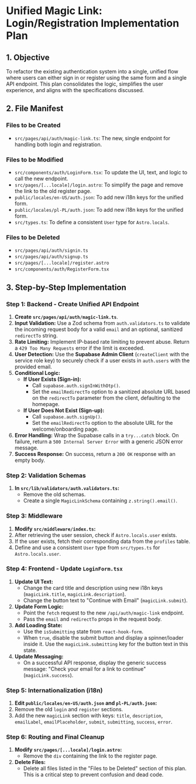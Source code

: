 # Unified Magic Link: Login/Registration Implementation Plan

## 1. Objective

To refactor the existing authentication system into a single, unified flow where users can either sign in or register using the same form and a single API endpoint. This plan consolidates the logic, simplifies the user experience, and aligns with the specifications discussed.

## 2. File Manifest

### Files to be Created

- `src/pages/api/auth/magic-link.ts`: The new, single endpoint for handling both login and registration.

### Files to be Modified

- `src/components/auth/LoginForm.tsx`: To update the UI, text, and logic to call the new endpoint.
- `src/pages/[...locale]/login.astro`: To simplify the page and remove the link to the old register page.
- `public/locales/en-US/auth.json`: To add new i18n keys for the unified form.
- `public/locales/pl-PL/auth.json`: To add new i18n keys for the unified form.
- `src/types.ts`: To define a consistent `User` type for `Astro.locals`.

### Files to be Deleted

- `src/pages/api/auth/signin.ts`
- `src/pages/api/auth/signup.ts`
- `src/pages/[...locale]/register.astro`
- `src/components/auth/RegisterForm.tsx`

## 3. Step-by-Step Implementation

### Step 1: Backend - Create Unified API Endpoint

1.  **Create `src/pages/api/auth/magic-link.ts`**.
2.  **Input Validation:** Use a Zod schema from `auth.validators.ts` to validate the incoming request body for a valid `email` and an optional, sanitized `redirectTo` string.
3.  **Rate Limiting:** Implement IP-based rate limiting to prevent abuse. Return a `429 Too Many Requests` error if the limit is exceeded.
4.  **User Detection:** Use the **Supabase Admin Client** (`createClient` with the service role key) to securely check if a user exists in `auth.users` with the provided email.
5.  **Conditional Logic:**
    - **If User Exists (Sign-in):**
      - Call `supabase.auth.signInWithOtp()`.
      - Set the `emailRedirectTo` option to a sanitized absolute URL based on the `redirectTo` parameter from the client, defaulting to the homepage.
    - **If User Does Not Exist (Sign-up):**
      - Call `supabase.auth.signUp()`.
      - Set the `emailRedirectTo` option to the absolute URL for the welcome/onboarding page.
6.  **Error Handling:** Wrap the Supabase calls in a `try...catch` block. On failure, return a `500 Internal Server Error` with a generic JSON error message.
7.  **Success Response:** On success, return a `200 OK` response with an empty body.

### Step 2: Validation Schemas

1.  **In `src/lib/validators/auth.validators.ts`:**
    - Remove the old schemas.
    - Create a single `MagicLinkSchema` containing `z.string().email()`.

### Step 3: Middleware

1.  **Modify `src/middleware/index.ts`:**
2.  After retrieving the user session, check if `Astro.locals.user` exists.
3.  If the user exists, fetch their corresponding data from the `profiles` table.
4.  Define and use a consistent `User` type from `src/types.ts` for `Astro.locals.user`.

### Step 4: Frontend - Update `LoginForm.tsx`

1.  **Update UI Text:**
    - Change the card title and description using new i18n keys (`magicLink.title`, `magicLink.description`).
    - Change the button text to "Continue with Email" (`magicLink.submit`).
2.  **Update Form Logic:**
    - Point the `fetch` request to the new `/api/auth/magic-link` endpoint.
    - Pass the `email` and `redirectTo` props in the request body.
3.  **Add Loading State:**
    - Use the `isSubmitting` state from `react-hook-form`.
    - When `true`, disable the submit button and display a spinner/loader inside it. Use the `magicLink.submitting` key for the button text in this state.
4.  **Update Messaging:**
    - On a successful API response, display the generic success message: "Check your email for a link to continue" (`magicLink.success`).

### Step 5: Internationalization (i18n)

1.  **Edit `public/locales/en-US/auth.json` and `pl-PL/auth.json`:**
2.  Remove the old `login` and `register` sections.
3.  Add the new `magicLink` section with keys: `title`, `description`, `emailLabel`, `emailPlaceholder`, `submit`, `submitting`, `success`, `error`.

### Step 6: Routing and Final Cleanup

1.  **Modify `src/pages/[...locale]/login.astro`:**
    - Remove the `div` containing the link to the register page.
2.  **Delete Files:**
    - Delete all files listed in the "Files to be Deleted" section of this plan. This is a critical step to prevent confusion and dead code.
